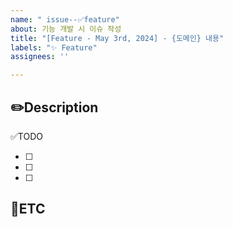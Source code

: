```yaml
---
name: " issue--✅feature"
about: 기능 개발 시 이슈 작성
title: "[Feature - May 3rd, 2024] - {도메인} 내용"
labels: "✨ Feature"
assignees: ''

---
```


✏️Description
-
<!--작업사항을 입력해주세요-->

✅TODO
- [ ] <!-- todo -->
- [ ] <!-- todo -->
- [ ] <!-- todo -->

🐾ETC
-
